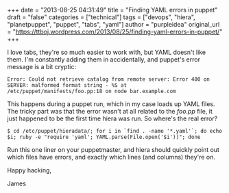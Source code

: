 +++
date = "2013-08-25 04:31:49"
title = "Finding YAML errors in puppet"
draft = "false"
categories = ["technical"]
tags = ["devops", "hiera", "planetpuppet", "puppet", "tabs", "yaml"]
author = "purpleidea"
original_url = "https://ttboj.wordpress.com/2013/08/25/finding-yaml-errors-in-puppet/"
+++

I love tabs, they're so much easier to work with, but YAML doesn't like them. I'm constantly adding them in accidentally, and puppet's error message is a bit cryptic:
```
Error: Could not retrieve catalog from remote server: Error 400 on SERVER: malformed format string - %S at /etc/puppet/manifests/foo.pp:18 on node bar.example.com
```
This happens during a puppet run, which in my case loads up YAML files. The tricky part was that the error wasn't at all related to the <em>foo.pp</em> file, it just happened to be the first time hiera was run. So where's the real error?
```
$ cd /etc/puppet/hieradata/; for i in `find . -name '*.yaml'`; do echo $i; ruby -e "require 'yaml'; YAML.parse(File.open('$i'))"; done
```
Run this one liner on your puppetmaster, and hiera should quickly point out which files have errors, and exactly which lines (and columns) they're on.

Happy hacking,

James

